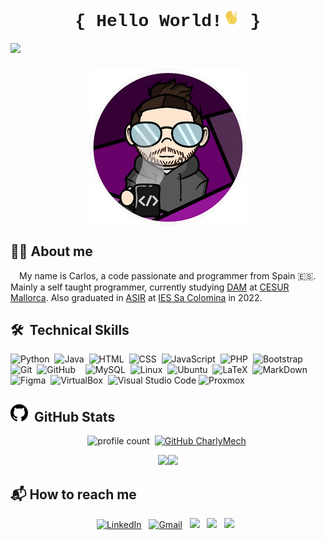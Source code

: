 <h1 align="center" style="font-family:'Courier New'">{ Hello World!<img  src="img/moving_hand.gif" style="width:1em;" /> }</h1>
<img src="https://img.shields.io/badge/version-2023-success"/>
<h3><img src="img/CharlyMech2.png" style="display: block;
												 margin-left: auto;
												 margin-right: auto;"/></h3>

## <span>&#128587;&#127997; About me</span>

&emsp;My name is Carlos, a code passionate and programmer from Spain :es:. Mainly a self taught programmer, currently studying [DAM](https://www.todofp.es/que-estudiar/loe/informatica-comunicaciones/des-aplicaciones-multiplataforma.html "DAM") at [CESUR Mallorca](https://www.cesurformacion.com/fp-mallorca "CESUR Mallorca"). Also graduated in [ASIR](https://www.todofp.es/que-estudiar/loe/informatica-comunicaciones/admin-sist-informaticos-red.html "ASIR") at [IES Sa Colomina](https://iessacolomina.es/ "IES Sa Colomina") in 2022.

## <span>&#128736;</span>&nbsp;&nbsp;Technical Skills

![Python](https://img.shields.io/badge/-Python-05122A?style=flat&logo=python)&nbsp; ![Java](https://img.shields.io/badge/-Java-05122A?style=flat&logo=Java&logoColor=FFA518)&nbsp; ![HTML](https://img.shields.io/badge/-HTML-05122A?style=flat&logo=HTML5)&nbsp; ![CSS](https://img.shields.io/badge/-CSS-05122A?style=flat&logo=CSS3&logoColor=1572B6)&nbsp; ![JavaScript](https://img.shields.io/badge/-JavaScript-05122A?style=flat&logo=javascript)&nbsp; ![PHP](https://img.shields.io/badge/-PHP-05122A?style=flat&logo=php)&nbsp; ![Bootstrap](https://img.shields.io/badge/-Bootstrap-05122A?style=flat&logo=bootstrap)&nbsp; ![Git](https://img.shields.io/badge/-Git-05122A?style=flat&logo=git)&nbsp; ![GitHub](https://img.shields.io/badge/-GitHub-05122A?style=flat&logo=github)&nbsp; &nbsp; ![MySQL](https://img.shields.io/badge/-MySQL-05122A?style=flat&logo=mysql)&nbsp; ![Linux](https://img.shields.io/badge/-Linux-05122A?style=flat&logo=Linux)&nbsp; ![Ubuntu](https://img.shields.io/badge/-Ubuntu-05122A?style=flat&logo=ubuntu)&nbsp; ![LaTeX](https://img.shields.io/badge/-LaTeX-05122A?style=flat&logo=latex)&nbsp; ![MarkDown](https://img.shields.io/badge/-MarkDown-05122A?style=flat&logo=markdown)&nbsp; ![Figma](https://img.shields.io/badge/-Figma-05122A?style=flat&logo=figma)&nbsp; ![VirtualBox](https://img.shields.io/badge/-VirtualBox-05122A?style=flat&logo=virtualbox)&nbsp; ![Visual Studio Code](https://img.shields.io/badge/-Visual%20Studio%20Code-05122A?style=flat&logo=visual-studio-code&logoColor=007ACC) ![Proxmox](https://img.shields.io/badge/-Proxmox-05122A?style=flat&logo=proxmox)&nbsp;

## <span><svg xmlns="http://www.w3.org/2000/svg" viewBox="0 0 16 16" width="28" height="28"><path d="M8 0c4.42 0 8 3.58 8 8a8.013 8.013 0 0 1-5.45 7.59c-.4.08-.55-.17-.55-.38 0-.27.01-1.13.01-2.2 0-.75-.25-1.23-.54-1.48 1.78-.2 3.65-.88 3.65-3.95 0-.88-.31-1.59-.82-2.15.08-.2.36-1.02-.08-2.12 0 0-.67-.22-2.2.82-.64-.18-1.32-.27-2-.27-.68 0-1.36.09-2 .27-1.53-1.03-2.2-.82-2.2-.82-.44 1.1-.16 1.92-.08 2.12-.51.56-.82 1.28-.82 2.15 0 3.06 1.86 3.75 3.64 3.95-.23.2-.44.55-.51 1.07-.46.21-1.61.55-2.33-.66-.15-.24-.6-.83-1.23-.82-.67.01-.27.38.01.53.34.19.73.9.82 1.13.16.45.68 1.31 2.69.94 0 .67.01 1.3.01 1.49 0 .21-.15.45-.55.38A7.995 7.995 0 0 1 0 8c0-4.42 3.58-8 8-8Z"></path></svg></span>&nbsp;&nbsp;GitHub Stats

<div align="center">

![profile count](https://komarev.com/ghpvc/?username=CharlyMech&color=blue)&nbsp; [![GitHub CharlyMech](https://img.shields.io/github/followers/CharlyMech?label=follow&style=social)](https://github.com/CharlyMech)&nbsp;

<img height="140px" src="https://github-readme-stats.vercel.app/api?username=CharlyMech&hide_border=true&show_icons=true&include_all_commits=true&count_private=true&line_height=20&text_color=D3D3D3&title_color=7A7ADB&icon_color=2234AE&bg_color=0,101010,130F40" /><img height="140px" widht="300" src="https://github-readme-stats.vercel.app/api/top-langs/?username=CharlyMech&hide=html&hide_title=true&hide_border=true&layout=compact&text_color=D3D3D3&icon_color=fff&bg_color=0,130F40,101010" />

</div>

## :mailbox_with_mail: How to reach me

<div align="center">

<a href="https://www.linkedin.com/in/carlos-sanchez-recio-77a286243"><img alt="LinkedIn" src="https://img.shields.io/badge/linkedin%20-%230077B5.svg?&style=flat&logo=linkedin&logoColor=white"/></a> &nbsp; <a href="mailto:sanchezreciocarlos99@gmail.com"><img alt="Gmail" src="https://img.shields.io/badge/Gmail-D14836?style=flat&logo=gmail&logoColor=white" /></a> &nbsp; <a href="https://www.instagram.com/charly.mech/"><img src="https://img.shields.io/badge/-@charly.mech_-E4405F?style=flat&logo=Instagram&logoColor=white"/></a> &nbsp; <a href="https://twitter.com/charly_mech"><img src="https://img.shields.io/badge/-@charly_mech_-1DA1F2?style=flat&logo=Twitter&logoColor=white"/></a> &nbsp; <a href="https://www.youtube.com/channel/UCi2h48kV2_b4OkR8DKCV1wQ"><img src="https://img.shields.io/badge/-@CharlyMech_-c4302b?style=flat&logo=Youtube&logoColor=white"/></a> &nbsp;
